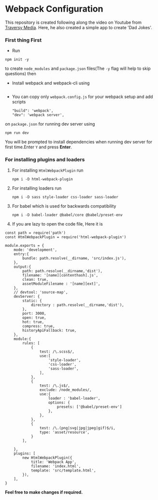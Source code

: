 # Webpack Configuration

This repository is created following along the video on Youtube from [Traversy Media](https://www.youtube.com/watch?v=IZGNcSuwBZs&t=1370s). Here, he also created a simple app to create 'Dad Jokes'. 

### First thing First
* Run 
```
npm init -y
```
to create `node_modules` and `package.json` files(The `-y` flag will help to skip questions) then
* Install webpack and webpack-cli using 
```npm i -D webpack webpack-cli
```

* You can copy only `webpack.config.js` for your webpack setup and add scripts
    ``` 
    "build": 'webpack',
    "dev": 'webpack server',
    ```
on `package.json` for running dev server using 
```
npm run dev
```
You will be prompted to install dependencies when running dev server for first time.Enter `Y` and press __Enter__.

### For installing plugins and loaders

1. For installing `HtmlWebpackPlugin` run 
    ```
    npm i -D html-webpack-plugin
    ```
2. For installing loaders run
    ```
    npm i -D sass style-loader css-loader sass-loader
    ```
3. For babel which is used for backwards compatibility
    ```
    npm i -D babel-loader @babel/core @babel/preset-env
    ```
4. If you are lazy to open the code file, Here it is
```
const path = require('path')
const HtmlWebpackPlugin = require('html-webpack-plugin')

module.exports = {
    mode: 'development',
    entry:{
        bundle: path.resolve(__dirname, 'src/index.js'),
    },
    output:{
        path: path.resolve(__dirname,'dist'),
        filename: '[name][contenthash].js',
        clean: true,
        assetModuleFilename : '[name][ext]',
    },
    // devtool: 'source-map',
    devServer: {
        static: {
            directory : path.resolve(__dirname,'dist'),
        },
        port: 3000,
        open: true,
        hot: true,
        compress: true,
        historyApiFallback: true,
    },
    module:{
        rules: [
            {
                test: /\.scss$/,
                use:[
                    'style-loader',
                    'css-loader',
                    'sass-loader',
                ],
            },
            {
                test: /\.js$/,
                exclude: /node_modules/,
                use:{
                    loader : 'babel-loader',
                    options: {
                        presets: ['@babel/preset-env']
                    },
                },
            },
            {
                test: /\.(png|svg|jpg|jpeg|gif)$/i,
                type: 'asset/resource',
            }
        ],

    },
    plugins: [
        new HtmlWebpackPlugin({
            title: 'Webpack App',
            filename: 'index.html',
            template: 'src/template.html',
        }),
    ],
}
```
__Feel free to make changes if required.__
